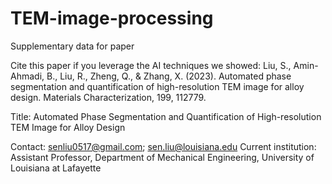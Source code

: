 # TEM-image-processing
Supplementary data for paper

Cite this paper if you leverage the AI techniques we showed: 
Liu, S., Amin-Ahmadi, B., Liu, R., Zheng, Q., & Zhang, X. (2023). Automated phase segmentation and quantification of high-resolution TEM image for alloy design. Materials Characterization, 199, 112779.

Title:
Automated Phase Segmentation and Quantification of High-resolution TEM Image for Alloy Design

Contact: senliu0517@gmail.com; sen.liu@louisiana.edu
Current institution: Assistant Professor, Department of Mechanical Engineering, University of Louisiana at Lafayette
